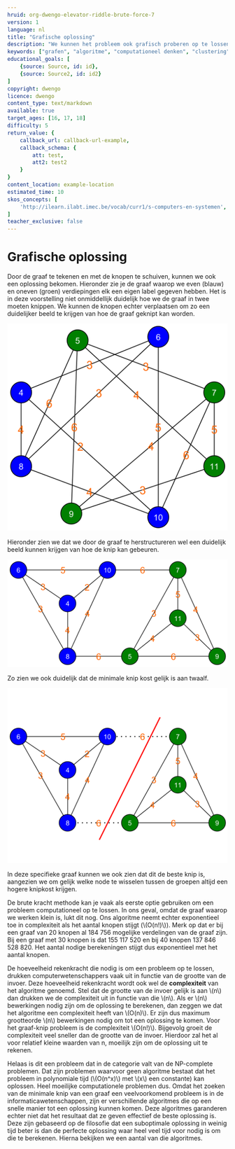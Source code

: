 ```yaml
---
hruid: org-dwengo-elevator-riddle-brute-force-7
version: 1
language: nl
title: "Grafische oplossing"
description: "We kunnen het probleem ook grafisch proberen op te lossen."
keywords: ["grafen", "algoritme", "computationeel denken", "clustering", "datastructuur", "brute force", "python"]
educational_goals: [
    {source: Source, id: id}, 
    {source: Source2, id: id2}
]
copyright: dwengo
licence: dwengo
content_type: text/markdown
available: true
target_ages: [16, 17, 18]
difficulty: 5
return_value: {
    callback_url: callback-url-example,
    callback_schema: {
        att: test,
        att2: test2
    }
}
content_location: example-location
estimated_time: 10
skos_concepts: [
    'http://ilearn.ilabt.imec.be/vocab/curr1/s-computers-en-systemen', 
]
teacher_exclusive: false
---
```


# Grafische oplossing

Door de graaf te tekenen en met de knopen te schuiven, kunnen we ook een oplossing bekomen. Hieronder zie je de graaf waarop we even (blauw) en oneven (groen) verdiepingen elk een eigen label gegeven hebben. Het is in deze voorstelling niet onmiddellijk duidelijk hoe we de graaf in twee moeten knippen. We kunnen de knopen echter verplaatsen om zo een duidelijker beeld te krijgen van hoe de graaf geknipt kan worden.

![Voorstelling van de gelabelde graaf.](embed/verplaatsingen_chaos_oplossings_labels.png "Voorstelling van de gelabelde graaf.")

Hieronder zien we dat we door de graaf te herstructureren wel een duidelijk beeld kunnen krijgen van hoe de knip kan gebeuren. 

![Voorstelling van de gelabelde graaf waarbij we de knopen geherstructureerd hebben.](embed/verplaatsingen_structured_oplossings_labels.png "Voorstelling van de gelabelde graaf waarbij we de knopen geherstructureerd hebben.")

Zo zien we ook duidelijk dat de minimale knip kost gelijk is aan twaalf.

![Voorstelling van de gelabelde graaf waarbij we de knopen geherstructureerd hebben en de graaf in twee geknipt hebben.](embed/verplaatsingen_structured_oplossings_labels_cut.png "Voorstelling van de gelabelde graaf waarbij we de knopen geherstructureerd hebben en de graaf in twee geknipt hebben.")

In deze specifieke graaf kunnen we ook zien dat dit de beste knip is, aangezien we om gelijk welke node te wisselen tussen de groepen altijd een hogere knipkost krijgen.

De brute kracht methode kan je vaak als eerste optie gebruiken om een probleem computationeel op te lossen. In ons geval, omdat de graaf waarop we werken klein is, lukt dit nog. Ons algoritme neemt echter exponentieel toe in complexiteit als het aantal knopen stijgt (\\(O(n!)\\)). Merk op dat er bij een graaf van 20 knopen al 184 756 mogelijke verdelingen van de graaf zijn. Bij een graaf met 30 knopen is dat 155 117 520 en bij 40 knopen 137 846 528 820. Het aantal nodige berekeningen stijgt dus exponentieel met het aantal knopen. 

<div class="alert alert-box alert-success">
De hoeveelheid rekenkracht die nodig is om een probleem op te lossen, drukken computerwetenschappers vaak uit in functie van de grootte van de invoer. Deze hoeveelheid rekenkracht wordt ook wel de <strong>complexiteit</strong> van het algoritme genoemd. Stel dat de grootte van de invoer gelijk is aan \(n\) dan drukken we de complexiteit uit in functie van die \(n\). Als er \(n\) bewerkingen nodig zijn om de oplossing te berekenen, dan zeggen we dat het algoritme een complexiteit heeft van \(O(n)\). Er zijn dus maximum grootteorde \(n\) bewerkingen nodig om tot een oplossing te komen. Voor het graaf-knip probleem is de complexiteit \(O(n!)\). Bijgevolg groeit de complexiteit veel sneller dan de grootte van de invoer. Hierdoor zal het al voor relatief kleine waarden van n, moeilijk zijn om de oplossing uit te rekenen. 
</div>

Helaas is dit een probleem dat in de categorie valt van de NP-complete problemen. Dat zijn problemen waarvoor geen algoritme bestaat dat het probleem in polynomiale tijd (\\(O(n^x)\\) met \\(x\\) een constante) kan oplossen. Heel moeilijke computationele problemen dus. Omdat het zoeken van de minimale knip van een graaf een veelvoorkomend probleem is in de informaticawetenschappen, zijn er verschillende algoritmes die op een snelle manier tot een oplossing kunnen komen. Deze algoritmes garanderen echter niet dat het resultaat dat ze geven effectief de beste oplossing is. Deze zijn gebaseerd op de filosofie dat een suboptimale oplossing in weinig tijd beter is dan de perfecte oplossing waar heel veel tijd voor nodig is om die te berekenen. Hierna bekijken we een aantal van die algoritmes.
